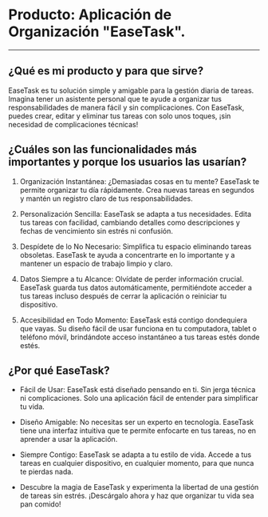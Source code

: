 # Producto: Aplicación de Organización "EaseTask".
________________________________________________________________

## ¿Qué es mi producto y para que sirve?
EaseTask es tu solución simple y amigable para la gestión diaria de tareas. Imagina tener un asistente personal que te ayude a organizar tus responsabilidades de manera fácil y sin complicaciones. Con EaseTask, puedes crear, editar y eliminar tus tareas con solo unos toques, ¡sin necesidad de complicaciones técnicas!

## ¿Cuáles son las funcionalidades más importantes y porque los usuarios las usarían?
1. Organización Instantánea:
¿Demasiadas cosas en tu mente? EaseTask te permite organizar tu día rápidamente. Crea nuevas tareas en segundos y mantén un registro claro de tus responsabilidades.

2. Personalización Sencilla:
EaseTask se adapta a tus necesidades. Edita tus tareas con facilidad, cambiando detalles como descripciones y fechas de vencimiento sin estrés ni confusión.

3. Despídete de lo No Necesario:
Simplifica tu espacio eliminando tareas obsoletas. EaseTask te ayuda a concentrarte en lo importante y a mantener un espacio de trabajo limpio y claro.

4. Datos Siempre a tu Alcance:
Olvídate de perder información crucial. EaseTask guarda tus datos automáticamente, permitiéndote acceder a tus tareas incluso después de cerrar la aplicación o reiniciar tu dispositivo.

5. Accesibilidad en Todo Momento:
EaseTask está contigo dondequiera que vayas. Su diseño fácil de usar funciona en tu computadora, tablet o teléfono móvil, brindándote acceso instantáneo a tus tareas estés donde estés.


## ¿Por qué EaseTask?

* Fácil de Usar: EaseTask está diseñado pensando en ti. Sin jerga técnica ni complicaciones. Solo una aplicación fácil de entender para simplificar tu vida.

* Diseño Amigable: No necesitas ser un experto en tecnología. EaseTask tiene una interfaz intuitiva que te permite enfocarte en tus tareas, no en aprender a usar la aplicación.

* Siempre Contigo: EaseTask se adapta a tu estilo de vida. Accede a tus tareas en cualquier dispositivo, en cualquier momento, para que nunca te pierdas nada.

* Descubre la magia de EaseTask y experimenta la libertad de una gestión de tareas sin estrés. ¡Descárgalo ahora y haz que organizar tu vida sea pan comido!